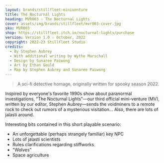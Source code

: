 ```yaml
---
layout: brands/stillfleet-miniventure
title: The Nocturnal Lights
heading: MVR003 ☉ The Nocturnal Lights
cover: assets/img/brands/stillfleet/mvr003-cover.jpg
sku: MVR003
shop: https://stillfleet.itch.io/nocturnal-lights/purchase
version: Version 1.0 ☉ October, 2022
copyright: 2022–23 Stillfleet Studio
credits:
  - By Stephen Aubrey
  - With additional writing by Wythe Marschall
  - Design by Sunaree Paiwong
  - Art by Ethan Gould
  - Map by Stephen Aubrey and Sunaree Paiwong
---
```


> A sci-fi detective homage, originally written for spooky season 2022.

Inspired by everyone's favorite 1990s show about paranormal investigations, "The Nocturnal Lights"—our third official mini-venture (MV), written by our editor, Stephen Aubrey—sends the voidminers to a remote rock to check out rumors of a mysterious visitation... Also, there are lots of jalasti around.

Interesting bits contained in this short playable scenario:

- An unforgettable (perhaps strangely familiar) key NPC
- Lots of jalasti scientists
- Rules clarifications regarding stiffworks
- "Wolves"
- Space agriculture
